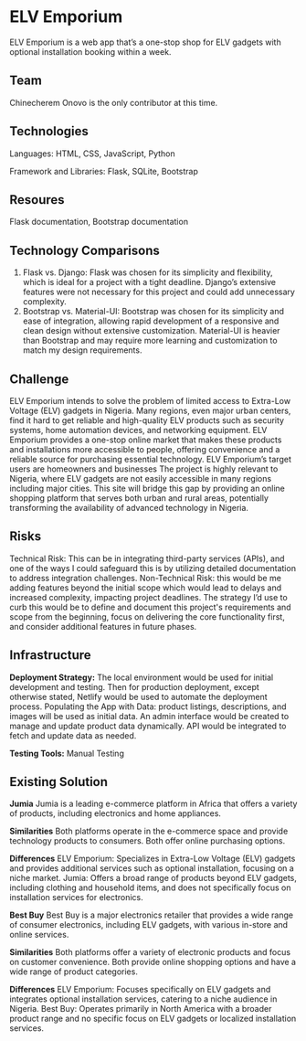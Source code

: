 # ELV Emporium
ELV Emporium is a web app that’s a one-stop shop for ELV gadgets with optional installation booking within a week. 

## Team
Chinecherem Onovo is the only contributor at this time. 

## Technologies
Languages: HTML, CSS, JavaScript, Python

Framework and Libraries: Flask, SQLite, Bootstrap

## Resoures 
Flask documentation, Bootstrap documentation

## Technology Comparisons
1. Flask vs. Django: Flask was chosen for its simplicity and flexibility, which is ideal for a project with a tight deadline. Django’s extensive features were not necessary for this project and could add unnecessary complexity.
2. Bootstrap vs. Material-UI: Bootstrap was chosen for its simplicity and ease of integration, allowing rapid development of a responsive and clean design without extensive customization. Material-UI is heavier than Bootstrap and may require more learning and customization to match my design requirements.

## Challenge

ELV Emporium intends to solve the problem of limited access to Extra-Low Voltage (ELV) gadgets in Nigeria. Many regions, even major urban centers, find it hard to get reliable and high-quality ELV products such as security systems, home automation devices, and networking equipment. ELV Emporium provides a one-stop online market that makes these products and installations more accessible to people, offering convenience and a reliable source for purchasing essential technology.
ELV Emporium’s target users are homeowners and businesses
The project is highly relevant to Nigeria, where ELV gadgets are not easily accessible in many regions including major cities. This site will bridge this gap by providing an online shopping platform that serves both urban and rural areas, potentially transforming the availability of advanced technology in Nigeria. 

## Risks
Technical Risk: 
This can be in integrating third-party services (APIs), and one of the ways I could safeguard this is by utilizing detailed documentation to address integration challenges. 
Non-Technical Risk: this would be me adding features beyond the initial scope which would lead to delays and increased complexity, impacting project deadlines. The strategy I’d use to curb this would be to define and document this project's requirements and scope from the beginning, focus on delivering the core functionality first, and consider additional features in future phases.

## Infrastructure
**Deployment Strategy:** The local environment would be used for initial development and testing. Then for production deployment, except otherwise stated, Netlify would be used to automate the deployment process.
Populating the App with Data: product listings, descriptions, and images will be used as initial data. An admin interface would be created to manage and update product data dynamically. API would be integrated to fetch and update data as needed.

**Testing Tools:** Manual Testing 

## Existing Solution
**Jumia**
Jumia is a leading e-commerce platform in Africa that offers a variety of products, including electronics and home appliances.

**Similarities** 
Both platforms operate in the e-commerce space and provide technology products to consumers. Both offer online purchasing options.

**Differences** 
ELV Emporium: Specializes in Extra-Low Voltage (ELV) gadgets and provides additional services such as optional installation, focusing on a niche market. 
Jumia: Offers a broad range of products beyond ELV gadgets, including clothing and household items, and does not specifically focus on installation services for electronics.

**Best Buy**
Best Buy is a major electronics retailer that provides a wide range of consumer electronics, including ELV gadgets, with various in-store and online services.

**Similarities** 
Both platforms offer a variety of electronic products and focus on customer convenience. Both provide online shopping options and have a wide range of product categories.

**Differences**
ELV Emporium: Focuses specifically on ELV gadgets and integrates optional installation services, catering to a niche audience in Nigeria.
Best Buy: Operates primarily in North America with a broader product range and no specific focus on ELV gadgets or localized installation services.




